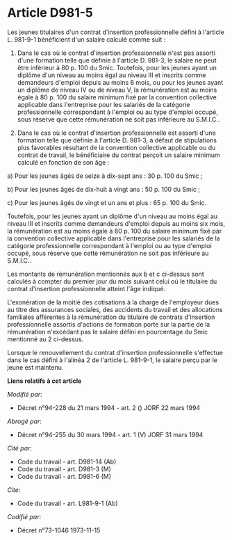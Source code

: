 # Article D981-5

Les jeunes titulaires d'un contrat d'insertion professionnelle défini à l'article L. 981-9-1 bénéficient d'un salaire calculé
comme suit :

1. Dans le cas où le contrat d'insertion professionnelle n'est pas assorti d'une formation telle que définie à l'article D.
981-3, le salaire ne peut être inférieur à 80 p. 100 du Smic. Toutefois, pour les jeunes ayant un diplôme d'un niveau au
moins égal au niveau III et inscrits comme demandeurs d'emploi depuis au moins 6 mois, ou pour les jeunes ayant un diplôme de
niveau IV ou de niveau V, la rémunération est au moins égale à 80 p. 100 du salaire minimum fixé par la convention collective
applicable dans l'entreprise pour les salariés de la catégorie professionnelle correspondant à l'emploi ou au type d'emploi
occupé, sous réserve que cette rémunération ne soit pas inférieure au S.M.I.C..

2. Dans le cas où le contrat d'insertion professionnelle est assorti d'une formation telle que définie à l'article D. 981-3,
à défaut de stipulations plus favorables résultant de la convention collective applicable ou du contrat de travail, le
bénéficiaire du contrat perçoit un salaire minimum calculé en fonction de son âge :

a) Pour les jeunes âgés de seize à dix-sept ans : 30 p. 100 du Smic ;

b) Pour les jeunes âgés de dix-huit à vingt ans : 50 p. 100 du Smic ;

c) Pour les jeunes âgés de vingt et un ans et plus : 65 p. 100 du Smic.

Toutefois, pour les jeunes ayant un diplôme d'un niveau au moins égal au niveau III et inscrits comme demandeurs d'emploi
depuis au moins six mois, la rémunération est au moins égale à 80 p. 100 du salaire minimum fixé par la convention collective
applicable dans l'entreprise pour les salariés de la catégorie professionnelle correspondant à l'emploi ou au type d'emploi
occupé, sous réserve que cette rémunération ne soit pas inférieure au S.M.I.C..

Les montants de rémunération mentionnés aux b et c ci-dessus sont calculés à compter du premier jour du mois suivant celui où
le titulaire du contrat d'insertion professionnelle atteint l'âge indiqué.

L'exonération de la moitié des cotisations à la charge de l'employeur dues au titre des assurances sociales, des accidents du
travail et des allocations familiales afférentes à la rémunération du titulaire de contrats d'insertion professionnelle
assortis d'actions de formation porte sur la partie de la rémunération n'excédant pas le salaire défini en pourcentage du
Smic mentionné au 2 ci-dessus.

Lorsque le renouvellement du contrat d'insertion professionnelle s'effectue dans le cas défini à l'alinéa 2 de l'article L.
981-9-1, le salaire perçu par le jeune est maintenu.

**Liens relatifs à cet article**

_Modifié par_:

  - Décret n°94-228 du 21 mars 1994 - art. 2 () JORF 22 mars 1994

_Abrogé par_:

  - Décret n°94-255 du 30 mars 1994 - art. 1 (V) JORF 31 mars 1994

_Cité par_:

  - Code du travail - art. D981-14 (Ab)
  - Code du travail - art. D981-3 (M)
  - Code du travail - art. D981-6 (M)

_Cite_:

  - Code du travail - art. L981-9-1 (Ab)

_Codifié par_:

  - Décret n°73-1046 1973-11-15
